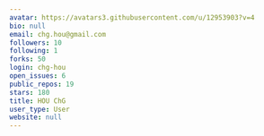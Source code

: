 ```yaml
---
avatar: https://avatars3.githubusercontent.com/u/12953903?v=4
bio: null
email: chg.hou@gmail.com
followers: 10
following: 1
forks: 50
login: chg-hou
open_issues: 6
public_repos: 19
stars: 180
title: HOU ChG
user_type: User
website: null
---
```

